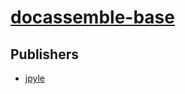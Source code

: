 # [docassemble-base](https://pypi.org/project/docassemble-base)



## Publishers
- [jpyle](https://pypi.org/user/jpyle)

